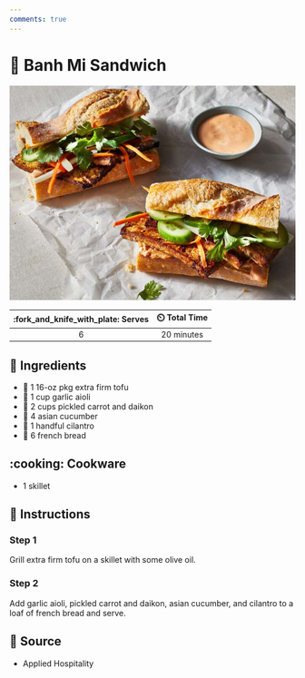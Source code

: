 ```yaml
---
comments: true
---
```

# :sandwich: Banh Mi Sandwich

![Banh Mi Sandwich](../assets/images/banh-mi-sandwich.jpg)

| :fork_and_knife_with_plate: Serves | :timer_clock: Total Time |
|:----------------------------------:|:-----------------------: |
| 6 | 20 minutes |

## :salt: Ingredients

- :butter: 1 16-oz pkg extra firm tofu
- :garlic: 1 cup garlic aioli
- :carrot: 2 cups pickled carrot and daikon
- :cucumber: 4 asian cucumber
- :herb: 1 handful cilantro
- :baguette_bread: 6 french bread

## :cooking: Cookware

- 1 skillet

## :pencil: Instructions

### Step 1

Grill extra firm tofu on a skillet with some olive oil.

### Step 2

Add garlic aioli, pickled carrot and daikon, asian cucumber, and cilantro to a loaf of french bread and serve.

## :link: Source

- Applied Hospitality

